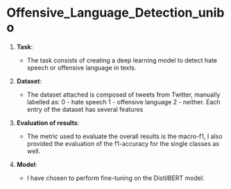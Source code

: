 # Offensive_Language_Detection_unibo
1. **Task**:
    - The task consists of creating a deep learning model to detect hate speech or offensive language in texts. 

2. **Dataset**:
    - The dataset attached is composed of tweets from Twitter, manually labelled as: 0 - hate speech 1 - offensive language 2 - neither. Each entry of the dataset has several features

3. **Evaluation of results**:
    - The metric used to evaluate the overall results is the macro-f1, I also provided the evaluation of the f1-accuracy for the single classes as well.

4. **Model**:
   - I have chosen to perform fine-tuning on the DistilBERT model.
